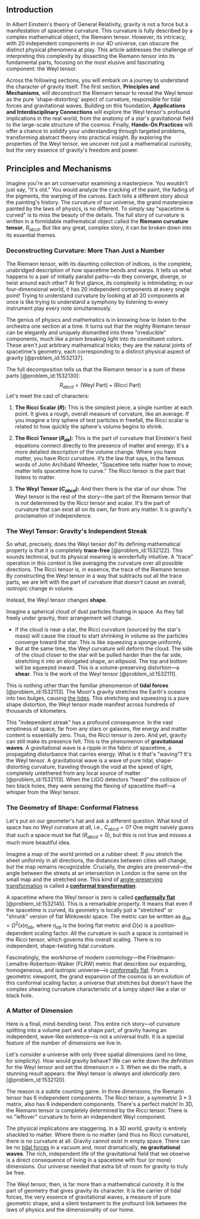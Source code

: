 ## Introduction
In Albert Einstein's theory of General Relativity, gravity is not a force but a manifestation of spacetime curvature. This curvature is fully described by a complex mathematical object, the Riemann tensor. However, its intricacy, with 20 independent components in our 4D universe, can obscure the distinct physical phenomena at play. This article addresses the challenge of interpreting this complexity by dissecting the Riemann tensor into its fundamental parts, focusing on the most elusive and fascinating component: the Weyl tensor.

Across the following sections, you will embark on a journey to understand the character of gravity itself. The first section, **Principles and Mechanisms**, will deconstruct the Riemann tensor to reveal the Weyl tensor as the pure 'shape-distorting' aspect of curvature, responsible for tidal forces and gravitational waves. Building on this foundation, **Applications and Interdisciplinary Connections** will explore the Weyl tensor's profound implications in the real world, from the anatomy of a star's gravitational field to the large-scale structure of the cosmos. Finally, **Hands-On Practices** will offer a chance to solidify your understanding through targeted problems, transforming abstract theory into practical insight. By exploring the properties of the Weyl tensor, we uncover not just a mathematical curiosity, but the very essence of gravity's freedom and power.

## Principles and Mechanisms

Imagine you're an art conservator examining a masterpiece. You wouldn't just say, "It's old." You would analyze the cracking of the paint, the fading of the pigments, the warping of the canvas. Each tells a different story about the painting's history. The curvature of our universe, the grand masterpiece painted by the laws of physics, is no different. To simply say "spacetime is curved" is to miss the beauty of the details. The full story of curvature is written in a formidable mathematical object called the **Riemann curvature tensor**, $R_{abcd}$. But like any great, complex story, it can be broken down into its essential themes.

### Deconstructing Curvature: More Than Just a Number

The Riemann tensor, with its daunting collection of indices, is the complete, unabridged description of how spacetime bends and warps. It tells us what happens to a pair of initially parallel paths—do they converge, diverge, or twist around each other? At first glance, its complexity is intimidating; in our four-dimensional world, it has 20 independent components at every single point! Trying to understand curvature by looking at all 20 components at once is like trying to understand a symphony by listening to every instrument play every note simultaneously.

The genius of physics and mathematics is in knowing how to listen to the orchestra one section at a time. It turns out that the mighty Riemann tensor can be elegantly and uniquely dismantled into three "irreducible" components, much like a prism breaking light into its constituent colors. These aren't just arbitrary mathematical tricks; they are the natural joints of spacetime's geometry, each corresponding to a distinct physical aspect of gravity [@problem_id:1532137].

The full decomposition tells us that the Riemann tensor is a sum of these parts [@problem_id:1532130]:
$$R_{abcd} = (\text{Weyl Part}) + (\text{Ricci Part})$$
Let's meet the cast of characters:

1.  **The Ricci Scalar ($R$):** This is the simplest piece, a single number at each point. It gives a rough, overall measure of curvature, like an average. If you imagine a tiny sphere of test particles in freefall, the Ricci scalar is related to how quickly the sphere's volume begins to shrink.

2.  **The Ricci Tensor ($R_{ab}$):** This is the part of curvature that Einstein's field equations connect directly to the presence of matter and energy. It's a more detailed description of the volume change. Where you have matter, you have Ricci curvature. It’s the law that says, in the famous words of John Archibald Wheeler, "Spacetime tells matter how to move; matter tells spacetime how to curve." The Ricci tensor is the part that listens to matter.

3.  **The Weyl Tensor ($C_{abcd}$):** And then there is the star of our show. The Weyl tensor is the rest of the story—the part of the Riemann tensor that is *not* determined by the Ricci tensor and scalar. It's the part of curvature that can exist all on its own, far from any matter. It is gravity's proclamation of independence.

### The Weyl Tensor: Gravity's Independent Streak

So what, precisely, does the Weyl tensor do? Its defining mathematical property is that it is completely **trace-free** [@problem_id:1532122]. This sounds technical, but its physical meaning is wonderfully intuitive. A "trace" operation in this context is like averaging the curvature over all possible directions. The Ricci tensor is, in essence, the trace of the Riemann tensor. By constructing the Weyl tensor in a way that subtracts out all the trace parts, we are left with the part of curvature that *doesn't* cause an overall, isotropic change in volume.

Instead, the Weyl tensor changes **shape**.

Imagine a spherical cloud of dust particles floating in space. As they fall freely under gravity, their arrangement will change.
*   If the cloud is near a star, the Ricci curvature (sourced by the star's mass) will cause the cloud to start shrinking in volume as the particles converge toward the star. This is like squeezing a sponge uniformly.
*   But at the same time, the Weyl curvature will deform the cloud. The side of the cloud closer to the star will be pulled harder than the far side, stretching it into an elongated shape, an ellipsoid. The top and bottom will be squeezed inward. This is a volume-preserving distortion—a **shear**. This is the work of the Weyl tensor [@problem_id:1532111].

This is nothing other than the familiar phenomenon of **tidal forces** [@problem_id:1532113]. The Moon's gravity stretches the Earth's oceans into two bulges, causing [the tides](@article_id:185672). This stretching and squeezing is a pure shape distortion, the Weyl tensor made manifest across hundreds of thousands of kilometers.

This "independent streak" has a profound consequence. In the vast emptiness of space, far from any stars or galaxies, the energy and matter content is essentially zero. Thus, the Ricci tensor is zero. And yet, gravity can still make its presence felt. This is the phenomenon of **gravitational waves**. A gravitational wave is a ripple in the fabric of spacetime, a propagating disturbance that carries energy. What is it that's "waving"? It's the Weyl tensor. A gravitational wave is a wave of pure tidal, shape-distorting curvature, traveling through the void at the speed of light, completely untethered from any local source of matter [@problem_id:1532113]. When the LIGO detectors "heard" the collision of two black holes, they were sensing the flexing of spacetime itself—a whisper from the Weyl tensor.

### The Geometry of Shape: Conformal Flatness

Let's put on our geometer's hat and ask a different question. What kind of space has *no* Weyl curvature at all, i.e., $C_{abcd} = 0$? One might naively guess that such a space must be flat ($R_{abcd}=0$), but this is not true and misses a much more beautiful idea.

Imagine a map of the world printed on a rubber sheet. If you stretch the sheet uniformly in all directions, the distances between cities will change, but the map remains recognizable. Crucially, the *angles* are preserved—the angle between the streets at an intersection in London is the same on the small map and the stretched one. This kind of [angle-preserving transformation](@article_id:260790) is called a **[conformal transformation](@article_id:192788)**.

A spacetime where the Weyl tensor is zero is called **[conformally flat](@article_id:260408)** [@problem_id:1532145]. This is a remarkable property. It means that even if the spacetime is curved, its geometry is locally just a "stretched" or "shrunk" version of flat Minkowski space. The metric can be written as $g_{ab} = \Omega^2(x) \eta_{ab}$, where $\eta_{ab}$ is the boring flat metric and $\Omega(x)$ is a position-dependent scaling factor. All the curvature in such a space is contained in the Ricci tensor, which governs this overall scaling. There is no independent, shape-twisting tidal curvature.

Fascinatingly, the workhorse of modern cosmology—the Friedmann-Lemaître-Robertson-Walker (FLRW) metric that describes our expanding, homogeneous, and isotropic universe—is [conformally flat](@article_id:260408). From a geometric viewpoint, the grand expansion of the cosmos is an evolution of this conformal scaling factor, a universe that stretches but doesn't have the complex shearing curvature characteristic of a lumpy object like a star or black hole.

### A Matter of Dimension

Here is a final, mind-bending twist. This entire rich story—of curvature splitting into a volume part and a shape part, of gravity having an independent, wave-like existence—is not a universal truth. It is a special feature of the number of dimensions we live in.

Let's consider a universe with only three spatial dimensions (and no time, for simplicity). How would gravity behave? We can write down the definition for the Weyl tensor and set the dimension $n=3$. When we do the math, a stunning result appears: the Weyl tensor is *always* and *identically* zero [@problem_id:1532120].

The reason is a subtle counting game. In three dimensions, the Riemann tensor has 6 independent components. The Ricci tensor, a symmetric $3 \times 3$ matrix, also has 6 independent components. There's a perfect match! In 3D, the Riemann tensor is completely determined by the Ricci tensor. There is no "leftover" curvature to form an independent Weyl component.

The physical implications are staggering. In a 3D world, gravity is entirely shackled to matter. Where there is no matter (and thus no Ricci curvature), there is no curvature at all. Gravity cannot exist in empty space. There can be no [tidal forces](@article_id:158694) in a vacuum and, most dramatically, **no gravitational waves**. The rich, independent life of the gravitational field that we observe is a direct consequence of living in a spacetime with four (or more) dimensions. Our universe needed that extra bit of room for gravity to truly be free.

The Weyl tensor, then, is far more than a mathematical curiosity. It is the part of geometry that gives gravity its character. It is the carrier of tidal forces, the very essence of gravitational waves, a measure of pure geometric shape, and a silent testament to the profound link between the laws of physics and the dimensionality of our home.